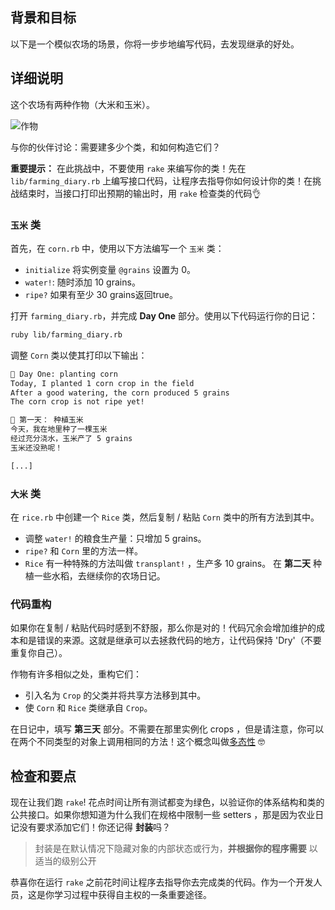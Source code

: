 ## 背景和目标

以下是一个模似农场的场景，你将一步步地编写代码，去发现继承的好处。


## 详细说明

这个农场有两种作物（大米和玉米）。

![作物](https://web-dev-challenge-lewagon-image.oss-cn-shanghai.aliyuncs.com/crops.svg)

与你的伙伴讨论：需要建多少个类，和如何构造它们？

**重要提示：** 在此挑战中，不要使用 `rake` 来编写你的类！先在 `lib/farming_diary.rb` 上编写接口代码，让程序去指导你如何设计你的类！在挑战结束时，当接口打印出预期的输出时，用 `rake` 检查类的代码👌

### `玉米` 类
首先，在 `corn.rb` 中，使用以下方法编写一个 `玉米` 类：
- `initialize` 将实例变量 `@grains` 设置为 0。
- `water!`: 随时添加 10 grains。
- `ripe?` 如果有至少 30 grains返回true。

打开​​ `farming_diary.rb`，并完成 **Day One** 部分。使用以下代码运行你的日记：

```bash
ruby lib/farming_diary.rb
```

调整 `Corn` 类以使其打印以下输出：

```bash
📝 Day One: planting corn
Today, I planted 1 corn crop in the field
After a good watering, the corn produced 5 grains
The corn crop is not ripe yet!

📝 第一天： 种植玉米
今天，我在地里种了一棵玉米
经过充分浇水，玉米产了 5 grains
玉米还没熟呢！

[...]
```

### `大米` 类

在 `rice.rb` 中创建一个 `Rice` 类，然后复制 / 粘贴 `Corn` 类中的所有方法到其中。
- 调整 `water!` 的粮食生产量：只增加 5 grains。
- `ripe?` 和 `Corn` 里的方法一样。
- `Rice` 有一种特殊的方法叫做 `transplant!` ，生产多 10 grains。
在 **第二天** 种植一些水稻，去继续你的农场日记。

### 代码重构
如果你在复制 / 粘贴代码时感到不舒服，那么你是对的！代码冗余会增加维护的成本和是错误的来源。这就是继承可以去拯救代码的地方，让代码保持 'Dry'（不要重复你自己）。

作物有许多相似之处，重构它们：
- 引入名为 `Crop` 的父类并将共享方法移到其中。
- 使 `Corn` 和 `Rice` 类继承自 `Crop`。

在日记中，填写 **第三天** 部分。不需要在那里实例化 crops ，但是请注意，你可以在两个不同类型的对象上调用相同的方法！这个概念叫做[多态性](https://thoughtbot.com/blog/back-to-basics-polymorphism-and-ruby) 🤓

## 检查和要点
现在让我们跑 `rake`! 花点时间让所有测试都变为绿色，以验证你的体系结构和类的公共接口。如果你想知道为什么我们在规格中限制一些 setters ，那是因为农业日记没有要求添加它们！你还记得 **封装**吗？


> 封装是在默认情况下隐藏对象的内部状态或行为，**并根据你的程序需要** 以适当的级别公开

恭喜你在运行 `rake` 之前花时间让程序去指导你去完成类的代码。作为一个开发人员，这是你学习过程中获得自主权的一条重要途径。
